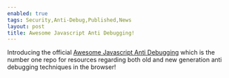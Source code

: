 ```yaml
---
enabled: true
tags: Security,Anti-Debug,Published,News
layout: post
title: Awesome Javascript Anti Debugging!
---
```


Introducing the official [Awesome Javascript Anti Debugging](https://github.com/weizman/awesome-javascript-anti-debugging)
which is the number one repo for resources regarding both old and new generation anti debugging techniques in the browser!
